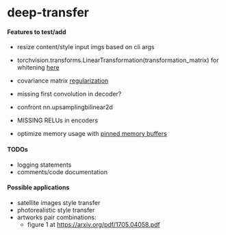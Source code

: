 # deep-transfer


#### Features to test/add
* resize content/style input imgs based on cli args

* torchvision.transforms.LinearTransformation(transformation_matrix) for whitening [here](torchvision.transforms.LinearTransformation(transformation_matrix))
* covariance matrix [regularization](https://github.com/sunshineatnoon/PytorchWCT/issues/7)

* missing first convolution in decoder?

* confront nn.upsamplingbilinear2d
* MISSING RELUs in encoders

* optimize memory usage with [pinned memory buffers](https://pytorch.org/docs/stable/notes/cuda.html#use-pinned-memory-buffers)

#### TODOs
* logging statements
* comments/code documentation

#### Possible applications
* satellite images style transfer
* photorealistic style transfer
* artworks pair combinations:
    * figure 1 at https://arxiv.org/pdf/1705.04058.pdf
